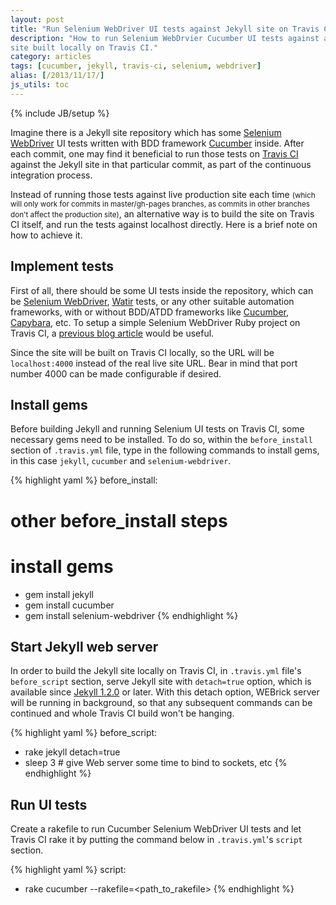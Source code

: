 ```yaml
---
layout: post
title: "Run Selenium WebDriver UI tests against Jekyll site on Travis CI"
description: "How to run Selenium WebDrvier Cucumber UI tests against a Jekyll
site built locally on Travis CI."
category: articles
tags: [cucumber, jekyll, travis-ci, selenium, webdriver]
alias: [/2013/11/17/]
js_utils: toc
---
```

{% include JB/setup %}

Imagine there is a Jekyll site repository which has some [Selenium WebDriver][Selenium WebDriver]
UI tests written with BDD framework [Cucumber][Cucumber] inside.
After each commit, one may find it beneficial to run those tests on [Travis CI][Travis CI]
against the Jekyll site in that particular commit, as part of the continuous integration process.

Instead of running those tests against live production site each time
<small>(which will only work for commits in master/gh-pages branches, as
commits in other branches don't affect the production site)</small>,
an alternative way is to build the site on Travis CI itself,
and run the tests against localhost directly.
Here is a brief note on how to achieve it.

<div id="toc"></div>

## <a id="implement-tests"></a>Implement tests
First of all, there should be some UI tests inside the repository,
which can be [Selenium WebDriver][Selenium WebDriver], [Watir][Watir] tests,
or any other suitable automation frameworks,
with or without BDD/ATDD frameworks like [Cucumber][Cucumber], [Capybara][Capybara], etc.
To setup a simple Selenium WebDriver Ruby project on Travis CI,
a [previous blog article][previous blog article] would be useful.

Since the site will be built on Travis CI locally, so the URL will be
`localhost:4000` instead of the real live site URL.
Bear in mind that port number 4000 can be made configurable if desired.

## <a id="install-gems"></a>Install gems
Before building Jekyll and running Selenium UI tests on Travis CI,
some necessary gems need to be installed.
To do so, within the `before_install` section of `.travis.yml` file,
type in the following commands to install gems, in this case
`jekyll`, `cucumber` and `selenium-webdriver`.

{% highlight yaml %}
before_install:
  # other before_install steps

  # install gems
  - gem install jekyll
  - gem install cucumber
  - gem install selenium-webdriver
{% endhighlight %}

## <a id="serve-jekyll"></a>Start Jekyll web server
In order to build the Jekyll site locally on Travis CI,
in `.travis.yml` file's `before_script` section,
serve Jekyll site with `detach=true` option,
which is available since [Jekyll 1.2.0][Jekyll 1.2.0] or later.
With this detach option, WEBrick server will be running in background,
so that any subsequent commands can be continued and
whole Travis CI build won't be hanging.

{% highlight yaml %}
before_script:
  - rake jekyll detach=true
  - sleep 3 # give Web server some time to bind to sockets, etc
{% endhighlight %}


## <a id="run-tests"></a>Run UI tests
Create a rakefile to run Cucumber Selenium WebDriver UI tests and
let Travis CI rake it by putting the command below
in `.travis.yml`'s `script` section.

{% highlight yaml %}
script:
  - rake cucumber --rakefile=<path_to_rakefile>
{% endhighlight %}

[Travis CI]: https://travis-ci.org/
[Selenium WebDriver]: http://docs.seleniumhq.org/
[Watir]: http://watir.com/
[Cucumber]: http://cukes.info/
[Capybara]: http://jnicklas.github.io/capybara/
[previous blog article]: /2013/06/15/setup-a-selenium-webdriver-ruby-project-on-travis-ci/
[Jekyll 1.2.0]: http://jekyllrb.com/news/2013/09/06/jekyll-1-2-0-released/
